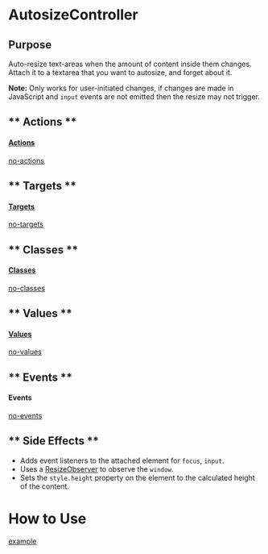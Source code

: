 # AutosizeController

## Purpose

Auto-resize text-areas when the amount of content inside them changes. Attach it to a textarea that you want to autosize, and forget about it.

**Note:**
Only works for user-initiated changes, if changes are made in JavaScript and `input` events are not emitted then the resize may not trigger.

<!-- tabs:start -->

## ** Actions **

#### [Actions](https://stimulus.hotwire.dev/reference/actions)

[no-actions](../_partials/no-actions.md ':include')

## ** Targets **

#### [Targets](https://stimulus.hotwire.dev/reference/targets)

[no-targets](../_partials/no-targets.md ':include')

## ** Classes **

#### [Classes](https://stimulus.hotwire.dev/reference/classes)

[no-classes](../_partials/no-classes.md ':include')

## ** Values **

#### [Values](https://stimulus.hotwire.dev/reference/values)

[no-values](../_partials/no-values.md ':include')

## ** Events **

#### Events

[no-events](../_partials/no-events.md ':include')

## ** Side Effects **

- Adds event listeners to the attached element for `focus`, `input`.
- Uses a [ResizeObserver](https://developer.mozilla.org/en-US/docs/Web/API/ResizeObserver) to observe the `window`.
- Sets the `style.height` property on the element to the calculated height of the content.

<!-- tabs:end -->

# How to Use

[example](../examples/autosize_controller.html ':include :type=code')

